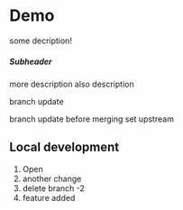 # Demo

some decription!

##### Subheader

more description 
also description


branch update

branch update before merging
set upstream

## Local development

1. Open
2. another change
3. delete branch -2
4. feature added